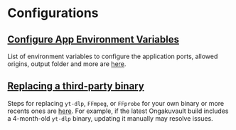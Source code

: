 # Configurations

## [Configure App Environment Variables](./environment-variables)
List of environment variables to configure the application ports, allowed origins, output folder and more are [here](./environment-variables).

## [Replacing a third-party binary](./replacing-third-party-binary)
Steps for replacing ``yt-dlp``, ``FFmpeg``, or ``FFprobe`` for your own binary or more recents ones are [here](./replacing-third-party-binary).
For example, if the latest Ongakuvault build includes a 4-month-old ``yt-dlp`` binary, updating it manually may resolve issues.